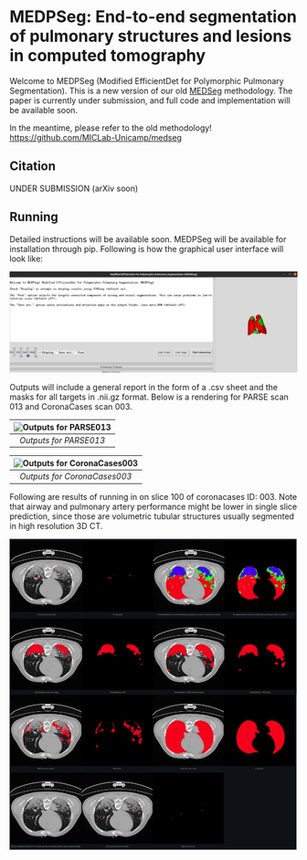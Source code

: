 # MEDPSeg: End-to-end segmentation of pulmonary structures and lesions in computed tomography

Welcome to MEDPSeg (Modified EfficientDet for Polymorphic Pulmonary Segmentation). This is a new version of our old [MEDSeg](https://github.com/MICLab-Unicamp/medseg ) methodology. The paper is currently under submission, and full code and implementation will be available soon.

In the meantime, please refer to the old methodology! https://github.com/MICLab-Unicamp/medseg 

## Citation

UNDER SUBMISSION (arXiv soon)

## Running

Detailed instructions will be available soon. MEDPSeg will be available for installation through pip. Following is how the graphical user interface will look like: 

![Graphical User Interface](medpseg/gui.png "Graphical User Interface")

Outputs will include a general report in the form of a .csv sheet and the masks for all targets in .nii.gz format. Below is a rendering for PARSE scan 013 and CoronaCases scan 003.

|![Outputs for PARSE013](medpseg/respiratory.gif "Outputs for PARSE013")|
|:--:| 
|*Outputs for PARSE013*|

|![Outputs for CoronaCases003](medpseg/diseased.gif "Outputs for CoronaCases003")|
|:--:| 
|*Outputs for CoronaCases003*|

Following are results of running in on slice 100 of coronacases ID: 003. Note that airway and pulmonary artery performance might be lower in single slice prediction, since those are volumetric tubular structures usually segmented in high resolution 3D CT. 

![Outputs over 2D image](medpseg/slice_demo.png "Outputs over 2D image")
